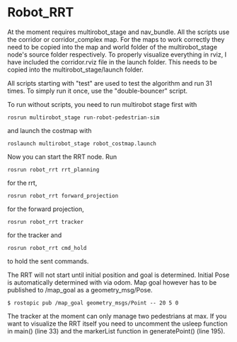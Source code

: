 # Robot_RRT

At the moment requires multirobot_stage and nav_bundle. All the scripts use the corridor or corridor_complex map. For the maps to work correctly they need to be copied into the map and world folder of the multirobot_stage node's source folder respectively. To properly visualize everything in rviz, I have included the corridor.rviz file in the launch folder. This needs to be copied into the multirobot_stage/launch folder.

All scripts starting with "test" are used to test the algorithm and run 31 times. To simply run it once, use the "double-bouncer" script.

To run without scripts, you need to run multirobot stage first with
<pre><code>rosrun multirobot_stage run-robot-pedestrian-sim</code></pre>
and launch the costmap with
<pre><code>roslaunch multirobot_stage robot_costmap.launch</code></pre>

Now you can start the RRT node. Run
<pre><code>rosrun robot_rrt rrt_planning</code></pre>
for the rrt,
<pre><code>rosrun robot_rrt forward_projection</code></pre>
for the forward projection,
<pre><code>rosrun robot_rrt tracker</code></pre>
for the tracker and
<pre><code>rosrun robot_rrt cmd_hold</code></pre>
to hold the sent commands.

The RRT will not start until initial position and goal is determined. Initial Pose is automatically determined with via odom.
Map goal however has to be published to /map_goal as a geometry_msg/Pose.
<pre><code>$ rostopic pub /map_goal geometry_msgs/Point -- 20 5 0</code></pre>

The tracker at the moment can only manage two pedestrians at max. If you want to visualize the RRT itself you need to uncomment the usleep function in main() (line 33) and the markerList function in generatePoint() (line 195).
